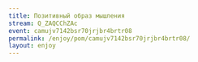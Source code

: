 ```yaml
---
title: Позитивный образ мышления
stream: Q_ZAQCChZAc
event: camujv7142bsr70jrjbr4brtr08
permalink: /enjoy/pom/camujv7142bsr70jrjbr4brtr08/
layout: enjoy
---
```


